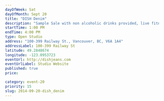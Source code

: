 ```yaml
---
dayOfWeek: Sat
dayOfMonth: Sept 20
title: "DISH Denim"
description: "Sample Sale with non alcoholic drinks provided, live fitness demos in our jeans to show the performance of denim!"
startTime: 1:00 PM
endTime: 4:00 PM
type: Open Studio
address: "100-399 Railway St., Vancouver, BC, V6A 1A4"
addressLabel: 100-399 Railway St
latitude: 49.2848674
longitude: -123.0953723
eventUrl: http://dishjeans.com
eventUrlLabel: Studio Website
published: true
price: 

category: event-20
priority: 15
slug: 2014-09-20-dish_denim
---
```

